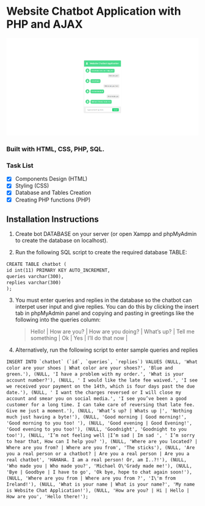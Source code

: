 # Website Chatbot Application with PHP and AJAX

<img src="img/Capture.PNG" width="auto" title="Website Chatbot Application"/>

### Built with HTML, CSS, PHP, SQL.

### Task List

- [x] Components Design (HTML)
- [x] Styling (CSS)
- [x] Database and Tables Creation
- [x] Creating PHP functions (PHP)

## Installation Instructions

1. Create bot DATABASE on your server (or open Xampp and phpMyAdmin to create the database on localhost).

2. Run the following SQL script to create the required database TABLE:

```
CREATE TABLE chatbot (
id int(11) PRIMARY KEY AUTO_INCREMENT,
queries varchar(300),
replies varchar(300)
);
```

3. You must enter queries and replies in the database so the chatbot can interpet user input and give replies. You can do this
   by clicking the insert tab in phpMyAdmin panel and copying and pasting in greetings like the following into the queries column:

   > Hello! | How are you? | How are you doing? | What’s up? | Tell me something | Ok | Yes | I’ll do that now |

4. Alternatively, run the following script to enter sample queries and replies

```
INSERT INTO `chatbot` (`id`, `queries`, `replies`) VALUES (NULL, 'What color are your shoes | What color are your shoes?', 'Blue and green.'), (NULL, 'I have a problem with my order.', 'What is your account number?'), (NULL, ' I would like the late fee waived.', 'I see we received your payment on the 14th, which is four days past the due date.'), (NULL, ' I want the charges reversed or I will close my account and smear you on social media.', 'I see you’ve been a good customer for a long time. I can take care of reversing that late fee. Give me just a moment.'), (NULL, 'What’s up? | Whats up |', 'Nothing much just having a byte!'), (NULL, 'Good morning | Good morning!', 'Good morning to you too! '), (NULL, 'Good evening | Good Evening!', 'Good evening to you too!'), (NULL, 'Goodnight', 'Goodnight to you too!'), (NULL, 'I’m not feeling well |I’m sad | Im sad ', ' I’m sorry to hear that, How can I help you? '), (NULL, 'Where are you located? | Where are you from? | Where are you from', 'The sticks'), (NULL, 'Are you a real person or a chatbot? | Are you a real person | Are you a real chatbot', 'HAHAHA. I am a real person! Or, am I..?!'), (NULL, 'Who made you | Who made you?', 'Michael O\'Grady made me!'), (NULL, 'Bye | Goodbye | I have to go', 'Ok bye, hope to chat again soon!'), (NULL, 'Where are you from | Where are you from ?', 'I\'m from Ireland!'), (NULL, 'What is your name | What is your name?', 'My name is Website Chat Application!'), (NULL, 'How are you? | Hi | Hello | How are you', 'Hello there!');

```
